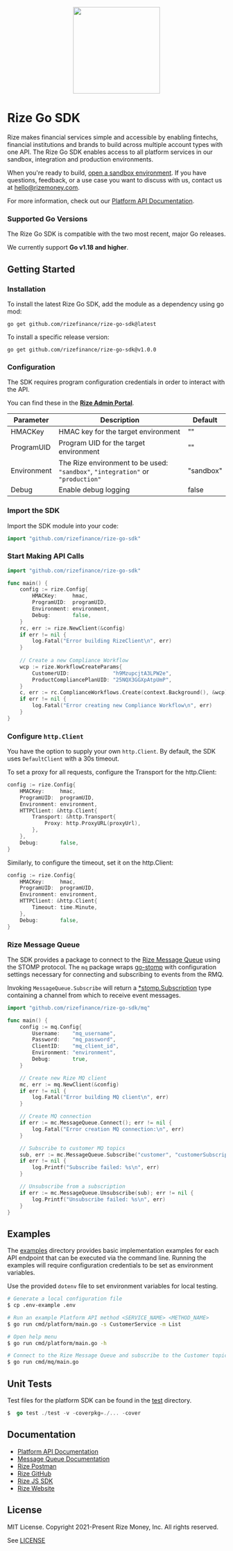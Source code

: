 <p align="center">
  <a href="https://developer.rizefs.com/" target="_blank" align="center">
    <img src="https://cdn.rizefs.com/web-content/logos/rize-github.png" width="200">
  </a>
  <br />
</p>

# Rize Go SDK

Rize makes financial services simple and accessible by enabling fintechs, financial institutions and brands to build across multiple account types with one API. The Rize Go SDK enables access to all platform services in our sandbox, integration and production environments.

When you're ready to build, [open a sandbox environment](https://rizefs.com/get-access/). If you have questions, feedback, or a use case you want to discuss with us, contact us at [hello@rizemoney.com](mailto:hello@rizemoney.com).

For more information, check out our [Platform API Documentation](https://developer.rizefs.com/).

### Supported Go Versions

The Rize Go SDK is compatible with the two most recent, major Go releases. 

We currently support **Go v1.18 and higher**.

## Getting Started

### Installation

To install the latest Rize Go SDK, add the module as a dependency using go mod:
```
go get github.com/rizefinance/rize-go-sdk@latest
```

To install a specific release version:
```
go get github.com/rizefinance/rize-go-sdk@v1.0.0
```

### Configuration

The SDK requires program configuration credentials in order to interact with the API.

You can find these in the [**Rize Admin Portal**](https://admin-sandbox.rizefs.com/).

| Parameter   | Description                                                  | Default   |
| ----------- | ------------------------------------------------------------ | --------- |
| HMACKey     | HMAC key for the target environment | "" |
| ProgramUID  | Program UID for the target environment | "" |
| Environment | The Rize environment to be used:<br> `"sandbox"`, `"integration"` or `"production"` | "sandbox" |
| Debug  | Enable debug logging | false |

### Import the SDK

Import the SDK module into your code:

```go
import "github.com/rizefinance/rize-go-sdk"
```

### Start Making API Calls

```go
import "github.com/rizefinance/rize-go-sdk"

func main() {
	config := rize.Config{
		HMACKey:     hmac,
		ProgramUID:  programUID,
		Environment: environment,
		Debug:       false,
	}
	rc, err := rize.NewClient(&config)
	if err != nil {
		log.Fatal("Error building RizeClient\n", err)
	}
	
	// Create a new Compliance Workflow
	wcp := rize.WorkflowCreateParams{
		CustomerUID:              "h9MzupcjtA3LPW2e",
		ProductCompliancePlanUID: "25NQX3GGXpAtpUmP",
	}
	c, err := rc.ComplianceWorkflows.Create(context.Background(), &wcp)
	if err != nil {
		log.Fatal("Error creating new Compliance Workflow\n", err)
	}
}
```

### Configure `http.Client`

You have the option to supply your own `http.Client`. By default, the SDK uses `DefaultClient` with a 30s timeout.

To set a proxy for all requests, configure the Transport for the http.Client:

```go
config := rize.Config{
	HMACKey:     hmac,
	ProgramUID:  programUID,
	Environment: environment,
	HTTPClient: &http.Client{
		Transport: &http.Transport{
			Proxy: http.ProxyURL(proxyUrl),
		},
	},
	Debug:       false,
}
```

Similarly, to configure the timeout, set it on the http.Client:

```go
config := rize.Config{
	HMACKey:     hmac,
	ProgramUID:  programUID,
	Environment: environment,
	HTTPClient: &http.Client{
		Timeout: time.Minute,
	},
	Debug:       false,
}
```

### Rize Message Queue

The SDK provides a package to connect to the [Rize Message Queue](https://developer.rizefs.com/docs/rize-message-queue) using the STOMP protocol. The `mq` package wraps [go-stomp](https://pkg.go.dev/github.com/go-stomp/stomp/v3) with configuration settings necessary for connecting and subscribing to events from the RMQ.

Invoking `MessageQueue.Subscribe` will return a [*stomp.Subscription](https://pkg.go.dev/github.com/go-stomp/stomp/v3#Subscription) type containing a channel from which to receive event messages.

```go
import "github.com/rizefinance/rize-go-sdk/mq"

func main() {
	config := mq.Config{
		Username:    "mq_username",
		Password:    "mq_password",
		ClientID:    "mq_client_id",
		Environment: "environment",
		Debug:       true,
	}

	// Create new Rize MQ client
	mc, err := mq.NewClient(&config)
	if err != nil {
		log.Fatal("Error building MQ client\n", err)
	}

	// Create MQ connection
	if err := mc.MessageQueue.Connect(); err != nil {
		log.Fatal("Error creation MQ connection:\n", err)
	}

	// Subscribe to customer MQ topics
	sub, err := mc.MessageQueue.Subscribe("customer", "customerSubscription")
	if err != nil {
		log.Printf("Subscribe failed: %s\n", err)
	}

	// Unsubscribe from a subscription
	if err := mc.MessageQueue.Unsubscribe(sub); err != nil {
		log.Printf("Unsubscribe failed: %s\n", err)
	}
}
```

## Examples

The [examples](examples/) directory provides basic implementation examples for each API endpoint that can be executed via the command line. Running the examples will require configuration credentials to be set as environment variables.

Use the provided `dotenv` file to set environment variables for local testing.

```sh
# Generate a local configuration file
$ cp .env-example .env
```

```sh
# Run an example Platform API method <SERVICE_NAME> <METHOD_NAME>
$ go run cmd/platform/main.go -s CustomerService -m List

# Open help menu
$ go run cmd/platform/main.go -h
```

```sh
# Connect to the Rize Message Queue and subscribe to the Customer topic
$ go run cmd/mq/main.go
```

## Unit Tests

Test files for the platform SDK can be found in the [test](test/) directory.

```go
$  go test ./test -v -coverpkg=./... -cover
```

## Documentation

* [Platform API Documentation](https://developer.rizefs.com/)
* [Message Queue Documentation](https://developer.rizefs.com/docs/rize-message-queue)
* [Rize Postman](https://www.postman.com/rizemoney/)
* [Rize GitHub](https://github.com/RizeFinance)
* [Rize JS SDK](https://github.com/RizeFinance/rize-js)
* [Rize Website](https://www.rizemoney.com/)

## License
MIT License. Copyright 2021-Present Rize Money, Inc. All rights reserved.

See [LICENSE](LICENSE)
